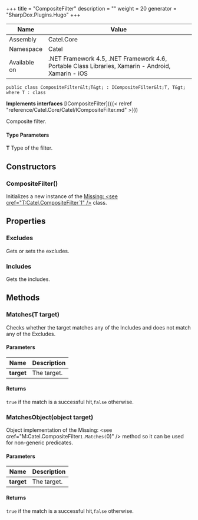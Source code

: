 

+++
title = "CompositeFilter" 
description = ""
weight = 20
generator = "SharpDox.Plugins.Hugo"
+++

Name|Value
---|---
Assembly|Catel.Core
Namespace|Catel
Available on|.NET Framework 4.5, .NET Framework 4.6, Portable Class Libraries, Xamarin - Android, Xamarin - iOS

```
public class CompositeFilter&lt;T&gt; : ICompositeFilter&lt;T, T&gt; where T : class 
```

**Implements interfaces**
[ICompositeFilter]({{&lt; relref "reference/Catel.Core/Catel/ICompositeFilter.md" &gt;}})

Composite filter.

#### Type Parameters

**T**
Type of the filter.

## Constructors

### CompositeFilter()

Initializes a new instance of the [Missing: &lt;see cref="T:Catel.CompositeFilter`1" /&gt;](#) class.

## Properties

### Excludes

Gets or sets the excludes.

### Includes

Gets the includes.

## Methods

### Matches(T target)

Checks whether the target matches any of the Includes and does not match any of the Excludes.

#### Parameters

Name|Description
---|---
**target**|The target.

#### Returns

`true` if the match is a successful hit,`false` otherwise.

### MatchesObject(object target)

Object implementation of the Missing: &lt;see cref="M:Catel.CompositeFilter`1.Matches(`0)" /&gt; method so it can be used for non-generic predicates.

#### Parameters

Name|Description
---|---
**target**|The target.

#### Returns

`true` if the match is a successful hit,`false` otherwise.

